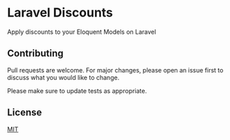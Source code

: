 # Laravel Discounts 

Apply discounts to your Eloquent Models on Laravel

## Contributing
Pull requests are welcome. For major changes, please open an issue first to discuss what you would like to change.

Please make sure to update tests as appropriate.

## License
[MIT](./LICENSE.md)